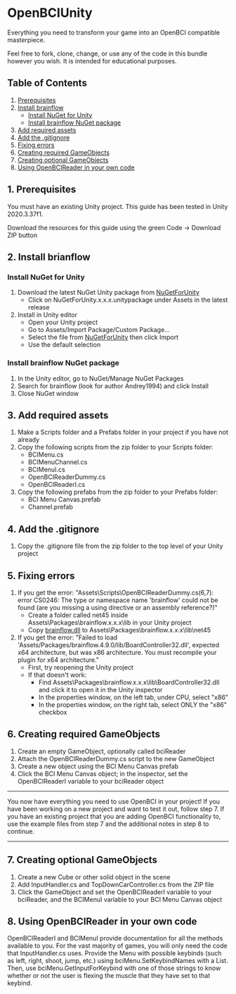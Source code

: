 # OpenBCIUnity
Everything you need to transform your game into an OpenBCI compatible masterpiece.

Feel free to fork, clone, change, or use any of the code in this bundle however you wish. It is intended for educational purposes.

## Table of Contents
1. [Prerequisites](#prerequisites)
2. [Install brainflow](#install-brainflow)
   - [Install NuGet for Unity](#install-nuget-for-unity)
   - [Install brainflow NuGet package](#install-brainflow-nuget-package)
3. [Add required assets](#add-required-assets)
4. [Add the .gitignore](#add-the-.gitignore)
5. [Fixing errors](#fixing-errors)
6. [Creating required GameObjects](#creating-required-gameobjects)
7. [Creating optional GameObjects](#creating-optional-gameobjects)
8. [Using OpenBCIReader in your own code](#using-openbcireader-in-your-own-code)

## 1. Prerequisites

You must have an existing Unity project. This guide has been tested in Unity 2020.3.37f1.

Download the resources for this guide using the green Code -> Download ZIP button

## 2. Install brianflow

### Install NuGet for Unity

1. Download the latest NuGet Unity package from [NuGetForUnity](https://github.com/GlitchEnzo/NuGetForUnity/releases)
   - Click on NuGetForUnity.x.x.x.unitypackage under Assets in the latest release
2. Install in Unity editor
   - Open your Unity project
   - Go to Assets/Import Package/Custom Package...
   - Select the file from [NuGetForUnity](https://github.com/GlitchEnzo/NuGetForUnity/releases) then click Import
   - Use the default selection

### Install brainflow NuGet package

1. In the Unity editor, go to NuGet/Manage NuGet Packages
2. Search for brainflow (look for author Andrey1994) and click Install
3. Close NuGet window


## 3. Add required assets

1. Make a Scripts folder and a Prefabs folder in your project if you have not already
2. Copy the following scripts from the zip folder to your Scripts folder:
   - BCIMenu.cs
   - BCIMenuChannel.cs
   - BCIMenuI.cs
   - OpenBCIReaderDummy.cs
   - OpenBCIReaderI.cs
3. Copy the following prefabs from the zip folder to your Prefabs folder:
   - BCI Menu Canvas.prefab
   - Channel.prefab

## 4. Add the .gitignore

1. Copy the .gitignore file from the zip folder to the top level of your Unity project

## 5. Fixing errors

1. If you get the error: "Assets\Scripts\OpenBCIReaderDummy.cs(6,7): error CS0246: The type or namespace name 'brainflow' could not be found (are you missing a using directive or an assembly reference?)"
   - Create a folder called net45 inside Assets\Packages\brainflow.x.x.x\lib in your Unity project
   - Copy [brainflow.dll](https://github.com/Neurotechnology-Exploration-Team/OpenBCIUnity/blob/main/brainflow.dll) to Assets\Packages\brainflow.x.x.x\lib\net45
2. If you get the error: "Failed to load 'Assets/Packages/brainflow.4.9.0/lib/BoardController32.dll', expected x64 architecture, but was x86 architecture. You must recompile your plugin for x64 architecture."
   - First, try reopening the Unity project
   - If that doesn't work:
     - Find Assets\Packages\brainflow.x.x.x\lib\BoardController32.dll and click it to open it in the Unity inspector
     - In the properties window, on the left tab, under CPU, select "x86"
     - In the properties window, on the right tab, select ONLY the "x86" checkbox

## 6. Creating required GameObjects

1. Create an empty GameObject, optionally called bciReader
2. Attach the OpenBCIReaderDummy.cs script to the new GameObject
3. Create a new object using the BCI Menu Canvas prefab
4. Click the BCI Menu Canvas object; in the inspector, set the OpenBCIReaderI variable to your bciReader object

---

You now have everything you need to use OpenBCI in your project! If you have been working on a new project and want to test it out, follow step 7. If you have an existing project that you are adding OpenBCI functionality to, use the example files from step 7 and the additional notes in step 8 to continue.

---

## 7. Creating optional GameObjects

1. Create a new Cube or other solid object in the scene
2. Add InputHandler.cs and TopDownCarController.cs from the ZIP file
3. Click the GameObject and set the OpenBCIReaderI variable to your bciReader, and the BCIMenuI variable to your BCI Menu Canvas object

## 8. Using OpenBCIReader in your own code

OpenBCIReaderI and BCIMenuI provide documentation for all the methods available to you. For the vast majority of games, you will only need the code that InputHandler.cs uses. Provide the Menu with possible keybinds (such as left, right, shoot, jump, etc.) using bciMenu.SetKeybindNames with a List<string>. Then, use bciMenu.GetInputForKeybind with one of those strings to know whether or not the user is flexing the muscle that they have set to that keybind.
